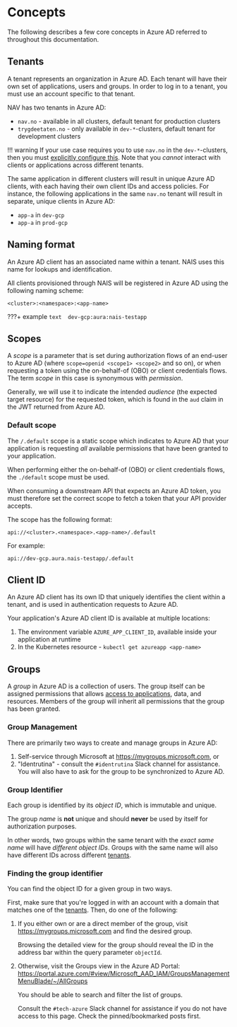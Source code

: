 # Concepts

The following describes a few core concepts in Azure AD referred to throughout this documentation.

## Tenants

A tenant represents an organization in Azure AD. Each tenant will have their own set of applications, users and groups. In order to log in to a tenant, you must use an account specific to that tenant.

NAV has two tenants in Azure AD:

- `nav.no` - available in all clusters, default tenant for production clusters
- `trygdeetaten.no` - only available in `dev-*`-clusters, default tenant for development clusters

!!! warning
    If your use case requires you to use `nav.no` in the `dev-*`-clusters, then you must [explicitly configure this](configuration.md#tenants).
    Note that you _cannot_ interact with clients or applications across different tenants.

The same application in different clusters will result in unique Azure AD clients, with each having their own client IDs and access policies. For instance, the following applications in the same `nav.no` tenant will result in separate, unique clients in Azure AD:

* `app-a` in `dev-gcp`
* `app-a` in `prod-gcp`

## Naming format

An Azure AD client has an associated name within a tenant. NAIS uses this name for lookups and identification.

All clients provisioned through NAIS will be registered in Azure AD using the following naming scheme:

```text
<cluster>:<namespace>:<app-name>
```

???+ example
    ```text 
    dev-gcp:aura:nais-testapp
    ```

## Scopes

A _scope_ is a parameter that is set during authorization flows of an end-user to Azure AD (where `scope=openid <scope1> <scope2>` and so on), 
or when requesting a token using the on-behalf-of (OBO) or client credentials flows. The term _scope_ in this case is synonymous with _permission_.

Generally, we will use it to indicate the intended _audience_ (the expected target resource) for the requested token, 
which is found in the `aud` claim in the JWT returned from Azure AD.

### Default scope

The `/.default` scope is a static scope which indicates to Azure AD that your application is requesting _all_ available permissions
that have been granted to your application.

When performing either the on-behalf-of (OBO) or client credentials flows, the `./default` scope must be used.

When consuming a downstream API that expects an Azure AD token, you must therefore set the correct scope to fetch a token
that your API provider accepts.

The scope has the following format:

```text
api://<cluster>.<namespace>.<app-name>/.default
```

For example:

```text
api://dev-gcp.aura.nais-testapp/.default
```

## Client ID

An Azure AD client has its own ID that uniquely identifies the client within a tenant, and is used in authentication requests to Azure AD.

Your application's Azure AD client ID is available at multiple locations:

1. The environment variable `AZURE_APP_CLIENT_ID`, available inside your application at runtime
2. In the Kubernetes resource - `kubectl get azureapp <app-name>`

## Groups

A _group_ in Azure AD is a collection of users.
The group itself can be assigned permissions that allows [access to applications](access-policy.md#groups), data, and resources.
Members of the group will inherit all permissions that the group has been granted.

### Group Management

There are primarily two ways to create and manage groups in Azure AD:

1. Self-service through Microsoft at <https://mygroups.microsoft.com>, or
2. "Identrutina" - consult the `#identrutina` Slack channel for assistance. You will also have to ask for the group to be synchronized to Azure AD.

### Group Identifier

Each group is identified by its _object ID_, which is immutable and unique.

The group _name_ is **not** unique and should **never** be used by itself for authorization purposes.

In other words, two groups within the same tenant with the _exact same name_ will have _different object IDs_.
Groups with the same name will also have different IDs across different [tenants](#tenants).

### Finding the group identifier

You can find the object ID for a given group in two ways.

First, make sure that you're logged in with an account with a domain that matches one of the [tenants](#tenants).
Then, do one of the following:

1. If you either own or are a direct member of the group, visit <https://mygroups.microsoft.com> and find the desired group.

    Browsing the detailed view for the group should reveal the ID in the address bar within the query parameter `objectId`.

2. Otherwise, visit the Groups view in the Azure AD Portal: <https://portal.azure.com/#view/Microsoft_AAD_IAM/GroupsManagementMenuBlade/~/AllGroups>

    You should be able to search and filter the list of groups.

    Consult the `#tech-azure` Slack channel for assistance if you do not have access to this page. Check the pinned/bookmarked posts first.
